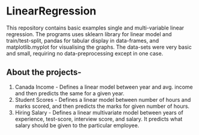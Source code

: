 # LinearRegression

This repository contains basic examples single and multi-variable linear regression.
The programs uses sklearn library for linear model and train/test-split, pandas for tabular display in data-frames, and matplotlib.myplot for visualising the graphs.
The data-sets were very basic and small, requiring no data-preprocessing except in one case.

## About the projects-

1) Canada Income - Defines a linear model between year and avg. income and then predicts the same for a given year.
2) Student Scores - Defines a linear model between number of hours and marks scored, and then predicts the marks for given number of hours.
3) Hiring Salary - Defines a linear multivariate model between years of experience, test-score, interview score, and salary. It predicts what salary should be given to the particular employee.

